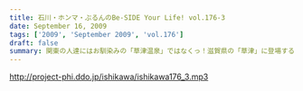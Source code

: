 ```yaml
---
title: 石川・ホンマ・ぶるんのBe-SIDE Your Life! vol.176-3
date: September 16, 2009
tags: ['2009', 'September 2009', 'vol.176']
draft: false
summary: 関東の人達にはお馴染みの「草津温泉」ではなくっ！滋賀県の「草津」に登場するお三方・・・移動手段はおそらく『軽』のバンでスタコラいきますんで、ねぎらいのひとつでもかけてやってください。NAMAE
---
```


http://project-phi.ddo.jp/ishikawa/ishikawa176_3.mp3